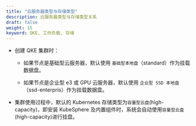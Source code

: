 ```yaml
---
title: "云服务器类型与存储类型"
description: 云服务器类型与存储类型关系
draft: false
weight: 15
keyword: QKE, 工作负载, 存储
---
```


- 创建 QKE 集群时：

  - 如果节点是基础型云服务器，默认使用 `基础型本地盘`（standard）作为挂载数据盘。

  - 如果节点是企业型 e3 或 GPU 云服务器，默认使用 `企业型 SSD 本地盘`（ssd-enterpris）作为挂载数据盘。

- 集群使用过程中，默认的 Kubernetes 存储类型为`容量型云盘`(high-capacity)，即安装 KubeSphere 及内置组件时，系统会自动使用`容量型云盘`(high-capacity)进行挂盘。

